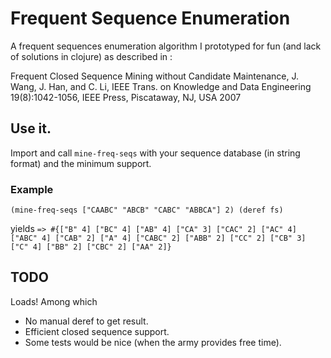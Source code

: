 # Frequent Sequence Enumeration

A frequent sequences enumeration algorithm I prototyped for fun (and lack of solutions in clojure) as described in :

Frequent Closed Sequence Mining without Candidate Maintenance, J. Wang, J. Han,
and C. Li, IEEE Trans. on Knowledge and Data Engineering 19(8):1042-1056, IEEE
Press, Piscataway, NJ, USA 2007

## Use it.

Import and call `mine-freq-seqs` with your sequence database (in string format) and the minimum support.

### Example
`(mine-freq-seqs ["CAABC" "ABCB" "CABC" "ABBCA"] 2)
 (deref fs)`

yields
`=>
 #{["B" 4]
   ["BC" 4]
   ["AB" 4]
   ["CA" 3]
   ["CAC" 2]
   ["AC" 4]
   ["ABC" 4]
   ["CAB" 2]
   ["A" 4]
   ["CABC" 2]
   ["ABB" 2]
   ["CC" 2]
   ["CB" 3]
   ["C" 4]
   ["BB" 2]
   ["CBC" 2]
   ["AA" 2]}`

## TODO

Loads! Among which
 - No manual deref to get result.
 - Efficient closed sequence support.
 - Some tests would be nice (when the army provides free time).
